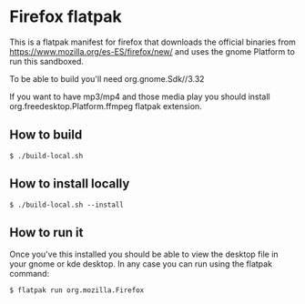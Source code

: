 # Firefox flatpak

This is a flatpak manifest for firefox that downloads the official binaries
from https://www.mozilla.org/es-ES/firefox/new/ and uses the gnome Platform
to run this sandboxed.

To be able to build you'll need org.gnome.Sdk//3.32

If you want to have mp3/mp4 and those media play you should install
org.freedesktop.Platform.ffmpeg flatpak extension.

## How to build

```
$ ./build-local.sh
```

## How to install locally

```
$ ./build-local.sh --install
```

## How to run it

Once you've this installed you should be able to view the desktop file in your
gnome or kde desktop. In any case you can run using the flatpak command:

```
$ flatpak run org.mozilla.Firefox
```
